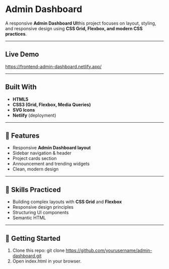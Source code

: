 # Admin Dashboard

A responsive **Admin Dashboard UI**this project focuses on layout, styling, and responsive design using **CSS Grid, Flexbox, and modern CSS practices**.

---

## Live Demo
https://frontend-admin-dashboard.netlify.app/

---

## Built With
- **HTML5**
- **CSS3 (Grid, Flexbox, Media Queries)**
- **SVG Icons**
- **Netlify** (deployment)

---

## 📸 Features
- Responsive **Admin Dashboard layout**
- Sidebar navigation & header
- Project cards section
- Announcement and trending widgets
- Clean, modern design

---

## 🎯 Skills Practiced
- Building complex layouts with **CSS Grid** and **Flexbox**
- Responsive design principles
- Structuring UI components
- Semantic HTML

---

## 📂 Getting Started
1. Clone this repo:
   git clone https://github.com/yourusername/admin-dashboard.git
2. Open index.html in your browser.
